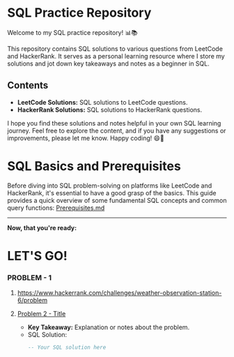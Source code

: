 # SQL Practice Repository

Welcome to my SQL practice repository! 📊📚

This repository contains SQL solutions to various questions from LeetCode and HackerRank. It serves as a personal learning resource where I store my solutions and jot down key takeaways and notes as a beginner in SQL.

## Contents

- **LeetCode Solutions:** SQL solutions to LeetCode questions.
- **HackerRank Solutions:** SQL solutions to HackerRank questions.

I hope you find these solutions and notes helpful in your own SQL learning journey. Feel free to explore the content, and if you have any suggestions or improvements, please let me know. Happy coding! 😄📖

# SQL Basics and Prerequisites

Before diving into SQL problem-solving on platforms like LeetCode and HackerRank, it's essential to have a good grasp of the basics. This guide provides a quick overview of some fundamental SQL concepts and common query functions:  [Prerequisites.md](PREREQUISITED.MD)


---

**Now, that you're ready:**
# LET'S GO!
### PROBLEM - 1
1. https://www.hackerrank.com/challenges/weather-observation-station-6/problem


2. [Problem 2 - Title](hackerrank/problem2.sql)
   - **Key Takeaway:** Explanation or notes about the problem.
   - SQL Solution:
     ```sql
     -- Your SQL solution here
     ```
